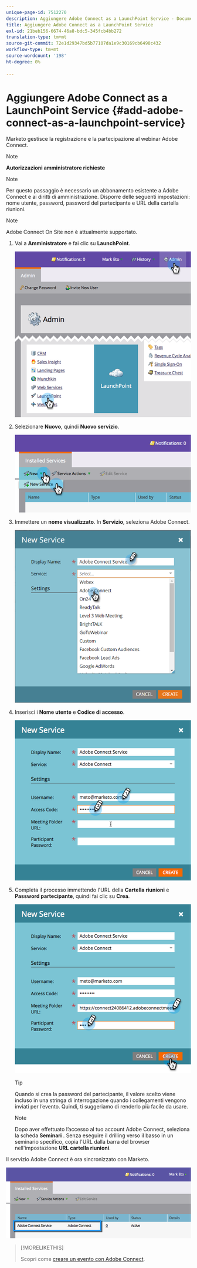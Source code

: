 ```yaml
---
unique-page-id: 7512270
description: Aggiungere Adobe Connect as a LaunchPoint Service - Documenti Marketo - Documentazione del prodotto
title: Aggiungere Adobe Connect as a LaunchPoint Service
exl-id: 21beb156-6674-46a8-bdc5-345fcb4bb272
translation-type: tm+mt
source-git-commit: 72e1d29347bd5b77107da1e9c30169cb6490c432
workflow-type: tm+mt
source-wordcount: '198'
ht-degree: 0%

---
```


# Aggiungere Adobe Connect as a LaunchPoint Service {#add-adobe-connect-as-a-launchpoint-service}

Marketo gestisce la registrazione e la partecipazione al webinar Adobe Connect.

>[!NOTE]
>
>**Autorizzazioni amministratore richieste**

>[!NOTE]
>
>Per questo passaggio è necessario un abbonamento esistente a Adobe Connect e ai diritti di amministrazione. Disporre delle seguenti impostazioni: nome utente, password, password del partecipante e URL della cartella riunioni.

>[!NOTE]
>
>Adobe Connect On Site non è attualmente supportato.

1. Vai a **Amministratore** e fai clic su **LaunchPoint**.

   ![](assets/image2015-4-22-11-3a33-3a51.png)

1. Selezionare **Nuovo**, quindi **Nuovo servizio**.

   ![](assets/image2015-4-22-11-3a40-3a19.png)

1. Immettere un **nome visualizzato**. In **Servizio**, seleziona Adobe Connect.

   ![](assets/new-service-adobe-connect.png)

1. Inserisci i **Nome utente** e **Codice di accesso**.

   ![](assets/image2015-4-22-11-3a50-3a6.png)

1. Completa il processo immettendo l&#39;URL della **Cartella riunioni** e **Password partecipante**, quindi fai clic su **Crea**.

   ![](assets/image2015-4-22-11-3a55-3a36.png)

   >[!TIP]
   >
   >Quando si crea la password del partecipante, il valore scelto viene incluso in una stringa di interrogazione quando i collegamenti vengono inviati per l’evento. Quindi, ti suggeriamo di renderlo più facile da usare.

   >[!NOTE]
   >
   >Dopo aver effettuato l’accesso al tuo account Adobe Connect, seleziona la scheda **Seminari** . Senza eseguire il drilling verso il basso in un seminario specifico, copia l&#39;URL dalla barra del browser nell&#39;impostazione **URL cartella riunioni**.

Il servizio Adobe Connect è ora sincronizzato con Marketo.

![](assets/adobe-connect-service.png)

>[!MORELIKETHIS]
>
>Scopri come [creare un evento con Adobe Connect](/help/marketo/product-docs/demand-generation/events/create-an-event/create-an-event-with-adobe-connect.md).
